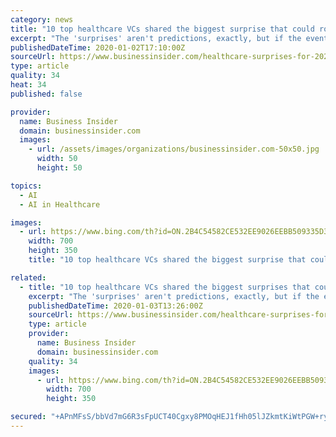 ```yaml
---
category: news
title: "10 top healthcare VCs shared the biggest surprise that could rock 2020, from 'Medicare for All' to Amazon or Walmart buying a health insurer"
excerpt: "The 'surprises' aren't predictions, exactly, but if the events do occur, they could have big implications for investors and patients."
publishedDateTime: 2020-01-02T17:10:00Z
sourceUrl: https://www.businessinsider.com/healthcare-surprises-for-2020-from-top-investors-2020-1
type: article
quality: 34
heat: 34
published: false

provider:
  name: Business Insider
  domain: businessinsider.com
  images:
    - url: /assets/images/organizations/businessinsider.com-50x50.jpg
      width: 50
      height: 50

topics:
  - AI
  - AI in Healthcare

images:
  - url: https://www.bing.com/th?id=ON.2B4C54582CE532EE9026EEBB509335D3
    width: 700
    height: 350
    title: "10 top healthcare VCs shared the biggest surprise that could rock 2020, from 'Medicare for All' to Amazon or Walmart buying a health insurer"

related:
  - title: "10 top healthcare VCs shared the biggest surprises that could rock 2020, from 'Medicare for All' to Amazon or Walmart buying a health insurer"
    excerpt: "The 'surprises' aren't predictions, exactly, but if the events do occur, they could have big implications for investors and patients."
    publishedDateTime: 2020-01-03T13:26:00Z
    sourceUrl: https://www.businessinsider.com/healthcare-surprises-for-2020-from-top-investors-2020-1
    type: article
    provider:
      name: Business Insider
      domain: businessinsider.com
    quality: 34
    images:
      - url: https://www.bing.com/th?id=ON.2B4C54582CE532EE9026EEBB509335D3
        width: 700
        height: 350

secured: "+APnMFsS/bbVd7mG6R3sFpUCT40Cgxy8PMOqHEJ1fHh05lJZkmtKiWtPGW+ry4oqIr8omIzgeyHeaBUXITkeeTe1wxvH2Xz/YIUYtk+dXi0cgemf0V682xgUKrrSEZxdXGqI4nb6pKYBJO+IkPXozGLw3Ez4M1V2C7l05xnhp9heDTUOvHAq3Mvrz4QoY7K+DT9Qj9NpPT9RgChwaWY2sPb4FyGwCaVekJ8vgVdaSRWkAObHIlU8UhiZ8PSmSwE1aayI3qBFJ3JUsdRbIkBr8g==;RfExhJd1gIIRfn1j1ruA0Q=="
---
```


